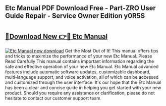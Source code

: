 ## Etc Manual PDF Download Free - Part-ZRO User Guide Repair - Service Owner Edition y0R5S

# <h2><a href="http://cf23870.oget.top/?id=Etc+Manual">🔗Download New 👉🔴 Etc Manual</a></h2>

[![Etc Manual new download](https://i.imgur.com/5g1atiW.png)](http://cf23870.oget.top/?id=Etc+Manual)
Get the Most Out of It! This manual offers tips and tricks to maximize the performance of your new Etc Manual. Please Read Carefully This manual contains important information regarding the safe and effective operation of your new Etc Manual. Etc Manual advanced features include automatic software updates, customizable dashboard, multi-language support, and voice activation, all of which can be accessed and customized through the user interface. It's our hope that the Etc Manual has been a clear and concise guide in helping you get started with your new product. Should you require any assistance or clarification, please do not hesitate to contact our customer support team.
